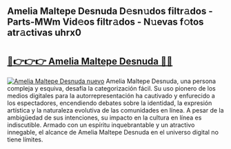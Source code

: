 ## Amelia Maltepe Desnuda D𝚎sn𝚞dos filtr𝚊dos - Parts-MWm Vid𝚎os filtr𝚊dos - N𝚞evas f𝚘tos atr𝚊ctivas uhrx0

# <h2><a href="http://mb16v7o.tromn.icu/?c=Amelia+Maltepe+Desnuda">🔗👉👉👉 Amelia Maltepe Desnuda 🔗🔗</a></h2>

[![Amelia Maltepe Desnuda nuevo](https://i.imgur.com/pEAQMta.gif)](http://mb16v7o.tromn.icu/?c=Amelia+Maltepe+Desnuda)
Amelia Maltepe Desnuda, una persona compleja y esquiva, desafía la categorización fácil. Su uso pionero de los medios digitales para la autorrepresentación ha cautivado y enfurecido a los espectadores, encendiendo debates sobre la identidad, la expresión artística y la naturaleza evolutiva de las comunidades en línea. A pesar de la ambigüedad de sus intenciones, su impacto en la cultura en línea es indiscutible. Armado con un espíritu inquebrantable y un atractivo innegable, el alcance de Amelia Maltepe Desnuda en el universo digital no tiene límites.
